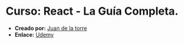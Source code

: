 # Curso: React - La Guía Completa.

* **Creado por:** [Juan de la torre](https://twitter.com/codigoconjuan)
* **Enlace:** [Udemy](https://www.udemy.com/course/react-de-principiante-a-experto-creando-mas-de-10-aplicaciones/)